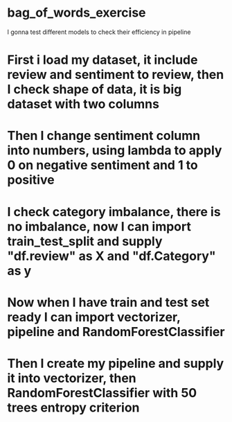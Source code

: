 # bag_of_words_exercise
I gonna test different models to check their efficiency in pipeline
# First i load my dataset, it include review and sentiment to review, then I check shape of data, it is big dataset with two columns
# Then I change sentiment column into numbers, using lambda to apply 0 on negative sentiment and 1 to positive
# I check category imbalance, there is no imbalance, now I can import train_test_split and supply "df.review" as X and "df.Category" as y
# Now when I have train and test set ready I can import vectorizer, pipeline and RandomForestClassifier
# Then I create my pipeline and supply it into vectorizer, then RandomForestClassifier with 50 trees entropy criterion
